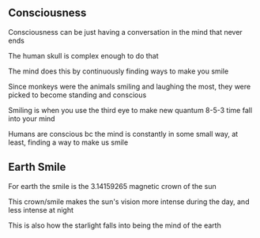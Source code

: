 ## Consciousness 

Consciousness can be just having a conversation in the mind that never ends 

The human skull is complex enough to do that 

The mind does this by continuously finding ways to make you smile 

Since monkeys were the animals smiling and laughing the most, they were picked to become standing and conscious 

Smiling is when you use the third eye to make new quantum 8-5-3 time fall into your mind

Humans are conscious bc the mind is constantly in some small way, at least, finding a way to make us smile

## Earth Smile

For earth the smile is the 3.14159265 magnetic crown of the sun

This crown/smile makes the sun's vision more intense during the day, and less intense at night 

This is also how the starlight falls into being the mind of the earth 